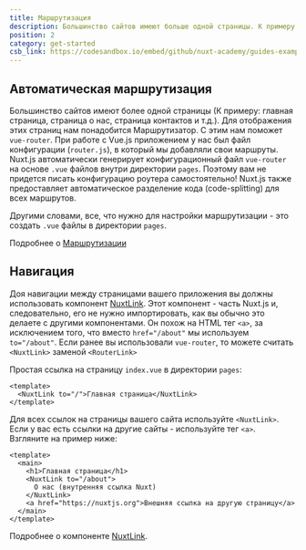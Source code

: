 ```yaml
---
title: Маршрутизация
description: Большинство сайтов имеют больше одной страницы. К примеру: главная страница, страница о нас, страница контактов и т.д. Для показа этих страниц нам понадобится Маршрутизатор.
position: 2
category: get-started
csb_link: https://codesandbox.io/embed/github/nuxt-academy/guides-examples/tree/master/01_get_started/02_routing?fontsize=14&hidenavigation=1&theme=dark
---
```


## Автоматическая маршрутизация

Большинство сайтов имеют более одной страницы (К примеру: главная страница, страница о нас, страница контактов и т.д.). Для отображения этих страниц нам понадобится Маршрутизатор. С этим нам поможет `vue-router`. При работе с Vue.js приложением у нас был файл конфигурации (`router.js`), в который мы добавляли свои маршруты. Nuxt.js автоматически генерирует конфигурационный файл `vue-router` на основе `.vue` файлов  внутри директории `pages`. Поэтому вам не придется писать конфигурацию роутера самостоятельно! Nuxt.js также предоставляет автоматическое разделение кода (code-splitting) для всех маршрутов.

Другими словами, все, что нужно для настройки маршрутизации - это создать `.vue` файлы в директории `pages`.

<base-alert type="next">

Подробнее о [Маршрутизации](/guides/features/file-system-routing)

</base-alert>

## Навигация

Доя навигации между страницами вашего приложения вы должны использовать компонент [NuxtLink](/guides/features/nuxt-components#the-nuxtlink-component). Этот компонент - часть Nuxt.js и, следовательно, его не нужно импортировать, как вы обычно это делаете с другими компонентами. Он похож на HTML тег `<a>`, за исключением того, что вместо `href="/about"` мы используем `to="/about"`. Если ранее вы использовали `vue-router`, то можете считать `<NuxtLink>` заменой `<RouterLink>`

Простая ссылка на страницу `index.vue` в директории `pages`:

```html{}[pages/index.vue]
<template>
  <NuxtLink to="/">Главная страница</NuxtLink>
</template>
```

Для всех ссылок на страницы вашего сайта используйте `<NuxtLink>`. Если у вас есть ссылки на другие сайты - используйте тег `<a>`. Взгляните на пример ниже:

```html{}[pages/index.vue]
<template>
  <main>
    <h1>Главная страница</h1>
    <NuxtLink to="/about">
      О нас (внутренняя ссылка Nuxt)
    </NuxtLink>
    <a href="https://nuxtjs.org">Внешняя ссылка на другую страницу</a>
  </main>
</template>
```

<app-modal>
  <code-sandbox :src="csb_link"></code-sandbox>
</app-modal>

<base-alert type="next">

Подробнее о компоненте [NuxtLink](/guides/features/nuxt-components#the-nuxtlink-component).

</base-alert>
